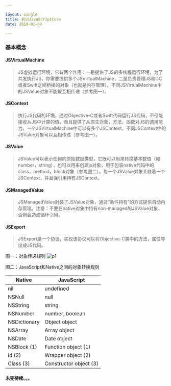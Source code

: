 ```yaml
---

layout: single
title: 初识JavaScriptCore
date: 2018-01-04

---
```


### 基本概念

#### <a name="https://developer.apple.com/documentation/javascriptcore/jsvirtualmachine">JSVirtualMachine</a>

> JS虚拟运行环境，它有两个作用：一是提供了JS的多线程运行环境，为了并发执行JS，你需要提供多个JSVirtualMachine，二是负责管理JS和OC或者Swift之间桥接的对象（也就是内存管理）。不同JSVirtualMachine中的JSValue对象不能被互相传递（参考图一）。

#### <a name="https://developer.apple.com/documentation/javascriptcore/jscontext">JSContext</a>

> 执行JS代码的环境，通过Objective-C或者Swift代码运行JS代码，不但能接收从JS中计算的值，而且提供了从原生对象，方法，函数对JS的调用能力。一个JSVirtualMachine中可以有多个JSContext，不同JSContext中的JSValue对象可以互相传递（参考图一）。

#### <a name="https://developer.apple.com/documentation/javascriptcore/jsvalue">JSValue</a>

> JSValue可以表示任何的原始数据类型，它既可以用来转换基本数值（如number，string），也可以用来创建js对象，用于包装native代码中的class，method，block对象（参考图二）。每一个JSValue对象关联着一个JSContext，并且强引用持有JSContext。

#### <a name="https://developer.apple.com/documentation/javascriptcore/jsmanagedvalue"> JSManagedValue </a>

> JSManagedValue封装了JSValue对象，通过“条件持有”的方式提供自动内存管理。注意：不要在native对象中持有non-managed的JSValue对象，否则会造成循环引用。

#### <a name="https://developer.apple.com/documentation/javascriptcore/jsexport"> JSExport</a>

> JSExport是一个协议，实现该协议可以将Objective-C类中的方法，属性导出成JS代码。

图一：对象传递规则
![p1](https://koenig-media.raywenderlich.com/uploads/2016/02/javascriptcore.png)

图二：JavaScript和Native之间的对象转换规则

Native  | JavaScript
------------- | -------------
 nil         |     undefined
NSNull       |        null
NSString      |       string
NSNumber      |   number, boolean
NSDictionary    |   Object object
NSArray       |    Array object
NSDate       |     Date object
NSBlock (1)   |   Function object (1)
  id (2)     |   Wrapper object (2)
Class (3)    | Constructor object (3)

#### 未完待续。。。